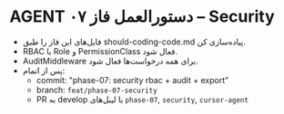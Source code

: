 # AGENT دستورالعمل فاز ۰۷ – Security
- فایل‌های این فاز را طبق should-coding-code.md پیاده‌سازی کن.
- RBAC با Role و PermissionClass فعال شود.
- AuditMiddleware برای همه درخواست‌ها فعال شود.
- پس از اتمام:
  - commit: "phase-07: security rbac + audit + export"
  - branch: `feat/phase-07-security`
  - PR به develop با لیبل‌های `phase-07`, `security`, `cursor-agent`